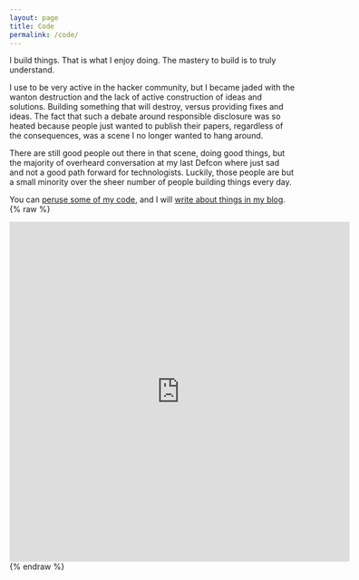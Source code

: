 ```yaml
---
layout: page
title: Code
permalink: /code/
---
```

I build things. That is what I enjoy doing. The mastery to build is to truly
understand.

I use to be very active in the hacker community, but I became jaded with the wanton destruction and the lack of active construction of ideas and solutions. Building something that will destroy, versus providing fixes and ideas. The fact that such a debate around responsible disclosure was so heated because people just wanted to publish their papers, regardless of the consequences, was a scene I no longer wanted to hang around.

There are still good people out there in that scene, doing good things, but the majority of overheard conversation at my last Defcon where just sad and not a good path forward for technologists. Luckily, those people are but a small minority over the sheer number of people building things every day.

You can [peruse some of my code](https://github.com/jasimmonsv), and I will
[write about things in my blog]().
{% raw %}
<iframe width="600" height="600" src="https://ionicabizau.github.io/github-profile-languages/api.html?@jasimmonsv" frameborder="0"></iframe>
{% endraw %}
